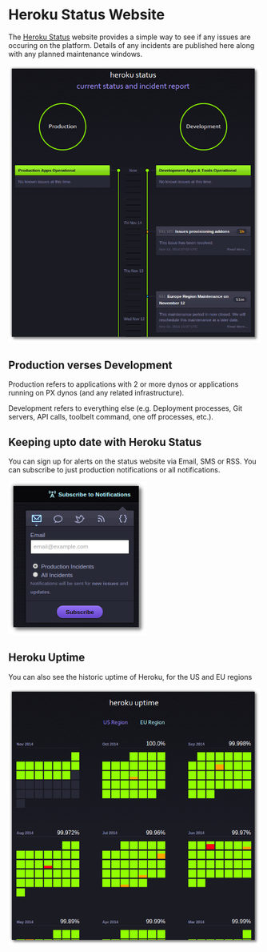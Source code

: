 # Heroku Status Website

  The [Heroku Status](https://status.heroku.com) website provides a simple way to see if any issues are occuring on the platform.  Details of any incidents are published here along with any planned maintenance windows.

![Heroku Status example](../images/heroku-status-example.png)

## Production verses Development 

  Production refers to applications with 2 or more dynos or applications running on PX dynos (and any related infrastructure).

Development refers to everything else (e.g. Deployment processes, Git servers, API calls, toolbelt command, one off processes, etc.).

## Keeping upto date with Heroku Status

You can sign up for alerts on the status website via Email, SMS or RSS.  You can subscribe to just production notifications or all notifications.

![Heroku Status Notifications](../images/heroku-status-notifications-subscribe.png)


## Heroku Uptime 

  You can also see the historic uptime of Heroku, for the US and EU regions
  
![Heroku Status uptime EU region](../images/heroku-status-uptime-euregion.png)



